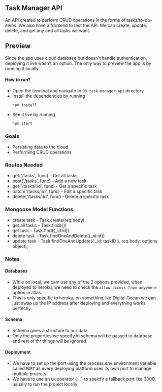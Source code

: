 ## Task Manager API

An API created to perform CRUD operations in the forms of tasks/to-do-items. We also have a frontend to test the API. We can create, update, delete, and get any and all tasks we want.

## Preview

Since the app uses cloud database but doesn't handle authentication, deploying it live wasn't an option. The only way to preview the app is by running it locally.

#### How to run?

- Open the terminal and navigate to `03-task-manager-api` directory
- Install the dependencies by running
  ```bash
  npm install
  ```
- See it live by running
  ```bash
  npm start
  ```

### Goals

- Persisting data to the cloud
- Performing CRUD operations

### Routes Needed

- get('/tasks', func) - Get all tasks
- post('/tasks', func) - Add a new task
- get('/tasks/:id', func) - Get a specific task
- patch('/tasks/:id', func) - Edit a specific task
- delete('/tasks/:id', func) - Delete a specific task

### Mongoose Model Functions

- create task - Task.create(req.body)
- get all tasks - Task.find({})
- get task - Task.find({\_id:id})
- delete task - Task.findOneAndDelete({\_id:id})
- update task - Task.findOneAndUpdate({ \_id: taskID }, req.body, options object);

### Notes

#### Databases

- While on local, we cam use any of the 2 options provided, when deployed to heroku, we need to check the `allow access from anywhere` option in atlas.
- This is only specific to heroku, on something like Digital Ocean we can just swap up the IP address after deploying and everything works perfectly.

#### Schema

- Schema gives a structure to our data
- Only the properties we specify in schema will be passed to database and rest of thr things will be ignored.

#### Deployment

- We have to set up the port using the process.env environment variable called `PORT` as every deploying platform uses its own port to manage multiple projects
- We have to use an `OR` operator (`||`) to speicfy a fallback port like 3000, usually to run the project locally
